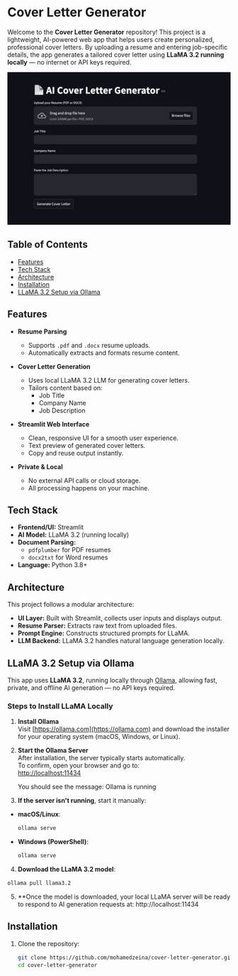 # Cover Letter Generator

Welcome to the **Cover Letter Generator** repository! This project is a lightweight, AI-powered web app that helps users create personalized, professional cover letters. By uploading a resume and entering job-specific details, the app generates a tailored cover letter using **LLaMA 3.2 running locally** — no internet or API keys required.

![Screenshot](assets/screenshot.png)

## Table of Contents

- [Features](#features)
- [Tech Stack](#tech-stack)
- [Architecture](#architecture)
- [Installation](#installation)
- [LLaMA 3.2 Setup via Ollama](#LLaMA-3.2-Setup-via-Ollama)

## Features

- **Resume Parsing**
  - Supports `.pdf` and `.docx` resume uploads.
  - Automatically extracts and formats resume content.

- **Cover Letter Generation**
  - Uses local LLaMA 3.2 LLM for generating cover letters.
  - Tailors content based on:
    - Job Title
    - Company Name
    - Job Description

- **Streamlit Web Interface**
  - Clean, responsive UI for a smooth user experience.
  - Text preview of generated cover letters.
  - Copy and reuse output instantly.

- **Private & Local**
  - No external API calls or cloud storage.
  - All processing happens on your machine.

## Tech Stack

- **Frontend/UI:** Streamlit
- **AI Model:** LLaMA 3.2 (running locally)
- **Document Parsing:** 
  - `pdfplumber` for PDF resumes
  - `docx2txt` for Word resumes
- **Language:** Python 3.8+

## Architecture

This project follows a modular architecture:

- **UI Layer:** Built with Streamlit, collects user inputs and displays output.
- **Resume Parser:** Extracts raw text from uploaded files.
- **Prompt Engine:** Constructs structured prompts for LLaMA.
- **LLM Backend:** LLaMA 3.2 handles natural language generation locally.

## LLaMA 3.2 Setup via Ollama

This app uses **LLaMA 3.2**, running locally through [Ollama](https://ollama.com), allowing fast, private, and offline AI generation — no API keys required.

### Steps to Install LLaMA Locally

1. **Install Ollama**  
   Visit [https://ollama.com](https://ollama.com) and download the installer for your operating system (macOS, Windows, or Linux).

2. **Start the Ollama Server**  
   After installation, the server typically starts automatically.  
   To confirm, open your browser and go to:  
   [http://localhost:11434](http://localhost:11434)

   You should see the message:
   Ollama is running
   
4. **If the server isn't running**, start it manually:
- **macOS/Linux**:
  ```bash
  ollama serve
  ```
- **Windows (PowerShell)**:
  ```powershell
  ollama serve
  ```

4. **Download the LLaMA 3.2 model**:
```bash
ollama pull llama3.2
```
5. **Once the model is downloaded, your local LLaMA server will be ready to respond to AI generation requests at:
   http://localhost:11434

## Installation

1. Clone the repository:
   ```bash
   git clone https://github.com/mohamedzeina/cover-letter-generator.git
   cd cover-letter-generator
   ```
   
